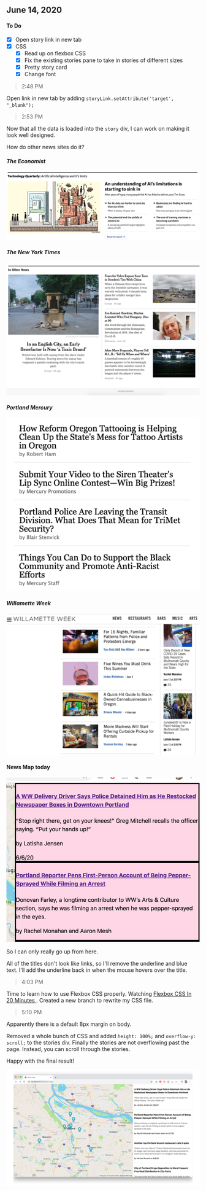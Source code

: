 ## June 14, 2020

#### To Do

- [x] Open story link in new tab
- [x] CSS
    - [x] Read up on flexbox CSS
    - [x] Fix the existing stories pane to take in stories of different sizes
    - [x] Pretty story card
    - [x] Change font

> 2:48 PM

Open link in new tab by adding `storyLink.setAttribute('target', "_blank");`

> 2:53 PM

Now that all the data is loaded into the `story` div, I can work on making it look well designed.

How do other news sites do it?

#### _The Economist_
![2020.06.15-The-Economist.png](../img/2020.06.15-The-Economist.png)

#### _The New York Times_
![2020.06.14-The-New-York-Times](../img/2020.06.14-The-New-York-Times.png)

#### _Portland Mercury_
![2020.06.14-Portland-Mercury](../img/2020.06.14-Portland-Mercury.png)

#### _Willamette Week_
![2020.06.14-Willamette-Week](../img/2020.06.14-Willamette-Week.png)

#### News Map today
![2020.06.14-News-Story](../img/2020.06.14-News-Story.png)

So I can only really go up from here.

All of the titles don't look like links, so I'll remove the underline and blue text. I'll add the underline back in when the mouse hovers over the title.

> 4:03 PM

Time to learn how to use Flexbox CSS properly. Watching [Flexbox CSS In 20 Minutes
](https://www.youtube.com/watch?v=JJSoEo8JSnc). Created a new branch to rewrite my CSS file.

> 5:10 PM

Apparently there is a default 8px margin on body.

Removed a whole bunch of CSS and added `height: 100%;` and `overflow-y: scroll;` to the stories div. Finally the stories are not overflowing past the page. Instead, you can scroll through the stories.

Happy with the final result!

![2020.06.14-Pretty-Story](../img/2020.06.14-Pretty-Story.png)